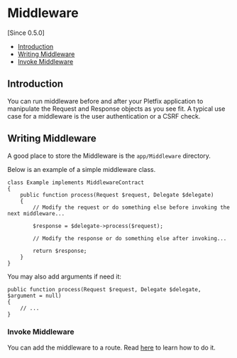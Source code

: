 # Middleware

[Since 0.5.0]

- [Introduction](#introduction)
- [Writing Middleware](#writing)
- [Invoke Middleware](#routes)

<a name="introduction"></a>
## Introduction

You can run middleware before and after your Pletfix application to manipulate the Request and Response objects as you 
see fit. A typical use case for a middleware is the user authentication or a CSRF check.


<a name="writing"></a>
## Writing Middleware

A good place to store the Middleware is the `app/Middleware` directory.

Below is an example of a simple middleware class. 

    class Example implements MiddlewareContract
    {
        public function process(Request $request, Delegate $delegate)
        {
            // Modify the request or do something else before invoking the next middleware...
            
            $response = $delegate->process($request);

            // Modify the response or do something else after invoking... 
    
            return $response;
        }
    }
    
You may also add arguments if need it:    

    public function process(Request $request, Delegate $delegate, $argument = null)
    {
        // ...
    }


<a name="routes"></a>
### Invoke Middleware

You can add the middleware to a route. Read [here](routing#middleware) to learn how to do it.
